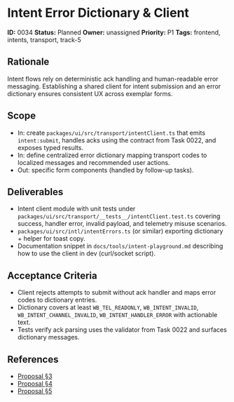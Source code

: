 # Intent Error Dictionary & Client

**ID:** 0034
**Status:** Planned
**Owner:** unassigned
**Priority:** P1
**Tags:** frontend, intents, transport, track-5

## Rationale
Intent flows rely on deterministic ack handling and human-readable error messaging. Establishing a shared client for intent submission and an error dictionary ensures consistent UX across exemplar forms.

## Scope
- In: create `packages/ui/src/transport/intentClient.ts` that emits `intent:submit`, handles acks using the contract from Task 0022, and exposes typed results.
- In: define centralized error dictionary mapping transport codes to localized messages and recommended user actions.
- Out: specific form components (handled by follow-up tasks).

## Deliverables
- Intent client module with unit tests under `packages/ui/src/transport/__tests__/intentClient.test.ts` covering success, handler error, invalid payload, and telemetry misuse scenarios.
- `packages/ui/src/intl/intentErrors.ts` (or similar) exporting dictionary + helper for toast copy.
- Documentation snippet in `docs/tools/intent-playground.md` describing how to use the client in dev (curl/socket script).

## Acceptance Criteria
- Client rejects attempts to submit without ack handler and maps error codes to dictionary entries.
- Dictionary covers at least `WB_TEL_READONLY`, `WB_INTENT_INVALID`, `WB_INTENT_CHANNEL_INVALID`, `WB_INTENT_HANDLER_ERROR` with actionable text.
- Tests verify ack parsing uses the validator from Task 0022 and surfaces dictionary messages.

## References
- [Proposal §3](../../proposals/20251009-mini_frontend.md#3-architectural-contracts)
- [Proposal §4](../../proposals/20251009-mini_frontend.md#4-ui-surfaces-data-flows)
- [Proposal §5](../../proposals/20251009-mini_frontend.md#5-thin-transport-slice-mvp-wiring)
